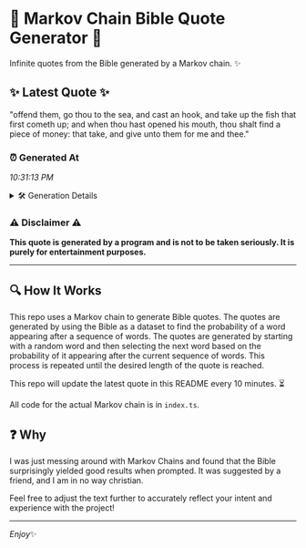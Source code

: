 # 📖 Markov Chain Bible Quote Generator 📖

Infinite quotes from the Bible generated by a Markov chain. ✨

## ✨ Latest Quote ✨
"offend them, go thou to the sea, and cast an hook, and take up the fish that first cometh up; and when thou hast opened his mouth, thou shalt find a piece of money: that take, and give unto them for me and thee."

### ⏰ Generated At
*10:31:13 PM*

<details>
    <summary>🛠️ Generation Details</summary>
    <p>
        <strong>🌱 Seed:</strong> offend<br>
        <strong>🔄 Iterations:</strong> 43<br>
        <strong>📜 Context History:</strong><br>[ offend ]: them,<br>[ offend, them, ]: go<br>[ offend, them,, go ]: thou<br>[ offend, them,, go, thou ]: to<br>[ offend, them,, go, thou, to ]: the<br>[ offend, them,, go, thou, to, the ]: sea,<br>[ them,, go, thou, to, the, sea, ]: and<br>[ go, thou, to, the, sea,, and ]: cast<br>[ thou, to, the, sea,, and, cast ]: an<br>[ to, the, sea,, and, cast, an ]: hook,<br>[ the, sea,, and, cast, an, hook, ]: and<br>[ sea,, and, cast, an, hook,, and ]: take<br>[ and, cast, an, hook,, and, take ]: up<br>[ cast, an, hook,, and, take, up ]: the<br>[ an, hook,, and, take, up, the ]: fish<br>[ hook,, and, take, up, the, fish ]: that<br>[ and, take, up, the, fish, that ]: first<br>[ take, up, the, fish, that, first ]: cometh<br>[ up, the, fish, that, first, cometh ]: up;<br>[ the, fish, that, first, cometh, up; ]: and<br>[ fish, that, first, cometh, up;, and ]: when<br>[ that, first, cometh, up;, and, when ]: thou<br>[ first, cometh, up;, and, when, thou ]: hast<br>[ cometh, up;, and, when, thou, hast ]: opened<br>[ up;, and, when, thou, hast, opened ]: his<br>[ and, when, thou, hast, opened, his ]: mouth,<br>[ when, thou, hast, opened, his, mouth, ]: thou<br>[ thou, hast, opened, his, mouth,, thou ]: shalt<br>[ hast, opened, his, mouth,, thou, shalt ]: find<br>[ opened, his, mouth,, thou, shalt, find ]: a<br>[ his, mouth,, thou, shalt, find, a ]: piece<br>[ mouth,, thou, shalt, find, a, piece ]: of<br>[ thou, shalt, find, a, piece, of ]: money:<br>[ shalt, find, a, piece, of, money: ]: that<br>[ find, a, piece, of, money:, that ]: take,<br>[ a, piece, of, money:, that, take, ]: and<br>[ piece, of, money:, that, take,, and ]: give<br>[ of, money:, that, take,, and, give ]: unto<br>[ money:, that, take,, and, give, unto ]: them<br>[ that, take,, and, give, unto, them ]: for<br>[ take,, and, give, unto, them, for ]: me<br>[ and, give, unto, them, for, me ]: and<br>[ give, unto, them, for, me, and ]: thee.<br>
    </p>
</details>

### ⚠️ Disclaimer ⚠️
**This quote is generated by a program and is not to be taken seriously. It is purely for entertainment purposes.**

---

## 🔍 How It Works

This repo uses a Markov chain to generate Bible quotes. The quotes are generated by using the Bible as a dataset to find the probability of a word appearing after a sequence of words. The quotes are generated by starting with a random word and then selecting the next word based on the probability of it appearing after the current sequence of words. This process is repeated until the desired length of the quote is reached.

This repo will update the latest quote in this README every 10 minutes. ⏳

All code for the actual Markov chain is in `index.ts`.

## ❓ Why

I was just messing around with Markov Chains and found that the Bible surprisingly yielded good results when prompted. 
It was suggested by a friend, and I am in no way christian.

Feel free to adjust the text further to accurately reflect your intent and experience with the project!

---

*Enjoy*✨
